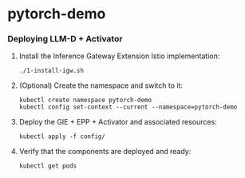 # pytorch-demo


### Deploying LLM-D + Activator

1. Install the Inference Gateway Extension Istio implementation:

    ```shell
    ./1-install-igw.sh
    ```

2. (Optional) Create the namespace and switch to it:

    ```shell
    kubectl create namespace pytorch-demo
    kubectl config set-context --current --namespace=pytorch-demo
    ```

3. Deploy the GIE + EPP + Activator and associated resources:

    ```shell
    kubectl apply -f config/
    ```

4. Verify that the components are deployed and ready:

    ```shell
    kubectl get pods
    ```